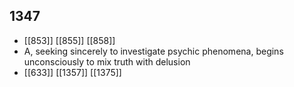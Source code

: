 ## 1347
- [[853]] [[855]] [[858]] 
- A, seeking sincerely to investigate psychic phenomena, begins unconsciously to mix truth with delusion
- [[633]] [[1357]] [[1375]] 


